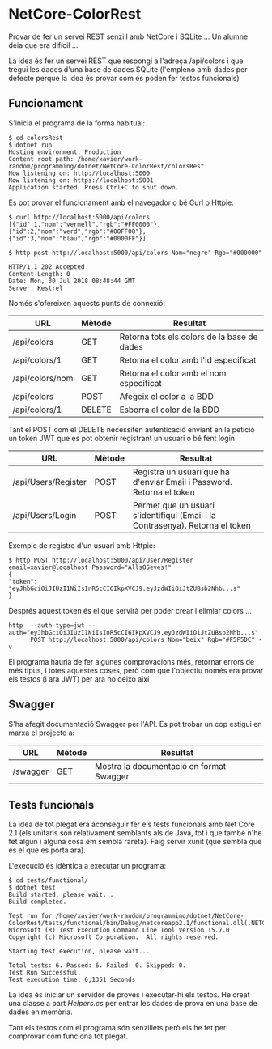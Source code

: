 # NetCore-ColorRest

Provar de fer un servei REST senzill amb NetCore i SQLite ... Un alumne deia que era difícil ...

La idea és fer un servei REST que respongi a l'adreça /api/colors i que tregui les dades d'una base
de dades SQLite (l'empleno amb dades per defecte perquè la idea és provar com es poden fer testos
funcionals)

## Funcionament

S'inicia el programa de la forma habitual:

    $ cd colorsRest
    $ dotnet run
    Hosting environment: Production
    Content root path: /home/xavier/work-random/programming/dotnet/NetCore-ColorRest/colorsRest
    Now listening on: http://localhost:5000
    Now listening on: https://localhost:5001
    Application started. Press Ctrl+C to shut down.

Es pot provar el funcionament amb el navegador o bé Curl o Httpie:

    $ curl http://localhost:5000/api/colors
    [{"id":1,"nom":"vermell","rgb":"#FF0000"},{"id":2,"nom":"verd","rgb":"#00FF00"},{"id":3,"nom":"blau","rgb":"#0000FF"}]

    $ http post http://localhost:5000/api/colors Nom="negre" Rgb="#000000"

    HTTP/1.1 202 Accepted
    Content-Length: 0
    Date: Mon, 30 Jul 2018 08:48:44 GMT
    Server: Kestrel

Només s'ofereixen aquests punts de connexió:

| URL             | Mètode | Resultat                                    |
| --------------- | ------ | ------------------------------------------- |
| /api/colors     | GET    | Retorna tots els colors de la base de dades |
| /api/colors/1   | GET    | Retorna el color amb l'id especificat       |
| /api/colors/nom | GET    | Retorna el color amb el nom especificat     |
| /api/colors     | POST   | Afegeix el color a la BDD                   |
| /api/colors/1   | DELETE | Esborra el color de la BDD                  |

Tant el POST com el DELETE necessiten autenticació enviant en la petició un token JWT que es pot obtenir registrant un usuari o bé fent login

| URL                 | Mètode | Resultat                                                                      |
| ------------------- | ------ | ----------------------------------------------------------------------------- |
| /api/Users/Register | POST   | Registra un usuari que ha d'enviar Email i Password. Retorna el token         |
| /api/Users/Login    | POST   | Permet que un usuari s'identifiqui (Email i la Contrasenya). Retorna el token |

Exemple de registre d'un usuari amb Httpie: 

    $ http POST http://localhost:5000/api/User/Register email=xavier@localhost Password="Alls0Seves!"
    {
    "token": "eyJhbGciOiJIUzI1NiIsInR5cCI6IkpXVCJ9.eyJzdWIiOiJtZUBsb2Nhb...s"
    }

Després aquest token és el que servirà per poder crear i elimiar colors ... 

    http  --auth-type=jwt --auth="eyJhbGciOiJIUzI1NiIsInR5cCI6IkpXVCJ9.eyJzdWIiOiJtZUBsb2Nhb...s" 
          POST http://localhost:5000/api/colors Nom="beix" Rgb="#F5F5DC" -v

  
El programa hauria de fer algunes comprovacions més, retornar errors de més tipus, i totes aquestes coses, però com que l'objectiu només era provar els testos (i ara JWT) per ara ho deixo així

## Swagger

S'ha afegit documentació Swagger per l'API. Es pot trobar un cop estigui en marxa el projecte a: 

| URL                 | Mètode | Resultat                                                                      |
| ------------------- | ------ | ----------------------------------------------------------------------------- |
| /swagger            | GET    | Mostra la documentació en format Swagger                                      |



## Tests funcionals

La idea de tot plegat era aconseguir fer els tests funcionals amb Net Core 2.1 (els unitaris són relativament semblants als de
Java, tot i que també n'he fet algun i alguna cosa em sembla rareta). Faig servir xunit (que sembla que és el que es porta ara).

L'execució és idèntica a executar un programa:

    $ cd tests/functional/
    $ dotnet test
    Build started, please wait...
    Build completed.

    Test run for /home/xavier/work-random/programming/dotnet/NetCore-ColorRest/tests/functional/bin/Debug/netcoreapp2.1/functional.dll(.NETCoreApp,Version=v2.1)
    Microsoft (R) Test Execution Command Line Tool Version 15.7.0
    Copyright (c) Microsoft Corporation.  All rights reserved.

    Starting test execution, please wait...

    Total tests: 6. Passed: 6. Failed: 0. Skipped: 0.
    Test Run Successful.
    Test execution time: 6,1351 Seconds

La idea és iniciar un servidor de proves i executar-hi els testos. He creat una classe a part _Helpers.cs_ per entrar les dades de prova en una base de dades en memòria.

Tant els testos com el programa són senzillets però els he fet per comprovar com funciona tot plegat. 
